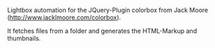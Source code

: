 Lightbox automation for the JQuery-Plugin colorbox from Jack Moore (http://www.jacklmoore.com/colorbox).

It fetches files from a folder and generates the HTML-Markup and thumbnails.
